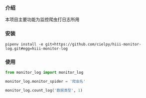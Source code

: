 ### 介绍

本项目主要功能为监控爬虫打日志所用

### 安装

```
pipenv install -e git+https://github.com/cielpy/hiii-monitor-log.git#egg=hiii-monitor-log

```

### 使用

```python
from monitor_log import monitor_log

monitor_log.monitor_spider = '爬虫名'

monitor_log.count_log('数据类型', 1)
```
